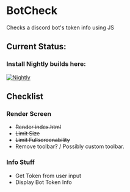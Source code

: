 # BotCheck

Checks a discord bot's token info using JS

## Current Status:


### Install Nightly builds here:

[![Nightly](https://github.com/DwifteJB/BotCheck/workflows/Nightly/badge.svg)](https://github.com/DwifteJB/BotCheck/actions)

## Checklist
### Render Screen 
- ~~Render index.html~~
- ~~Limit Size~~
- ~~Limit Fullscreenability~~
- Remove toolbar? / Possibly custom toolbar.

### Info Stuff
- Get Token from user input
- Display Bot Token Info
